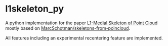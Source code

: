 # l1skeleton_py

A python implementation for the paper [L1-Medial Skeleton of Point Cloud](https://vcc.tech/research/2013/L1skeleton) 
mostly based on [MarcSchotman/skeletons-from-poincloud](https://github.com/MarcSchotman/skeletons-from-poincloud).  

All features including an experimental recentering feature are implemented.


